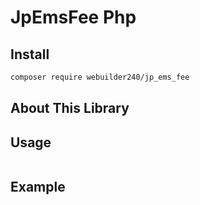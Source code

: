 # JpEmsFee Php

## Install

``` bash
composer require webuilder240/jp_ems_fee
```

## About This Library

## Usage

``` php

```
## Example
